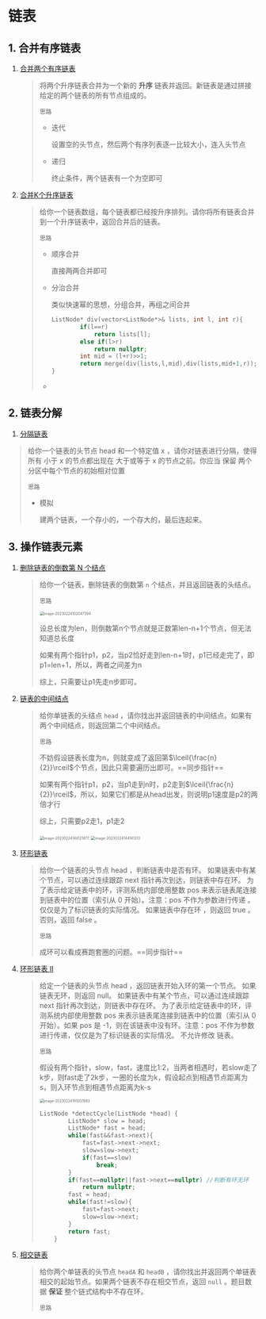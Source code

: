 # 链表

## 1. 合并有序链表

1. [合并两个有序链表](https://leetcode.cn/problems/merge-two-sorted-lists/)

   > 将两个升序链表合并为一个新的 **升序** 链表并返回。新链表是通过拼接给定的两个链表的所有节点组成的。
   >
   > `思路`
   >
   > - 迭代
   >
   >   设置空的头节点，然后两个有序列表逐一比较大小，连入头节点
   >
   > - 递归
   >
   >   终止条件，两个链表有一个为空即可

2. [合并K个升序链表](https://leetcode.cn/problems/merge-k-sorted-lists/)

   > 给你一个链表数组，每个链表都已经按升序排列。请你将所有链表合并到一个升序链表中，返回合并后的链表。
   >
   > `思路`
   >
   > - 顺序合并
   >
   >   直接两两合并即可
   >
   > - 分治合并
   >
   >   类似快速幂的思想，分组合并，再组之间合并
   >
   >   ```c++
   >   ListNode* div(vector<ListNode*>& lists, int l, int r){
   >           if(l==r)
   >               return lists[l];
   >           else if(l>r)
   >               return nullptr;
   >           int mid = (l+r)>>1;
   >           return merge(div(lists,l,mid),div(lists,mid+1,r));
   >   }
   >   ```
   >
   > - 

## 2. 链表分解

1.  [分隔链表](https://leetcode.cn/problems/partition-list/)

   > 给你一个链表的头节点 head 和一个特定值 x ，请你对链表进行分隔，使得所有 小于 x 的节点都出现在 大于或等于 x 的节点之前。你应当 保留 两个分区中每个节点的初始相对位置
   >
   > `思路`
   >
   > - 模拟
   >
   >   建两个链表，一个存小的，一个存大的，最后连起来。
   >
   



## 3. 操作链表元素

1. [删除链表的倒数第 N 个结点](https://leetcode.cn/problems/remove-nth-node-from-end-of-list/)

   > 给你一个链表，删除链表的倒数第 `n` 个结点，并且返回链表的头结点。
   >
   > `思路`
   >
   > <img src="C:\Users\ldx\AppData\Roaming\Typora\typora-user-images\image-20230224102047394.png" alt="image-20230224102047394" style="zoom:50%;" />
   >
   > 设总长度为len，则倒数第n个节点就是正数第len-n+1个节点，但无法知道总长度
   >
   > 如果有两个指针p1，p2，当p2恰好走到len-n+1时，p1已经走完了，即p1=len+1，所以，两者之间差为n
   >
   > 综上，只需要让p1先走n步即可。

2. [链表的中间结点](https://leetcode.cn/problems/middle-of-the-linked-list/)

   > 给你单链表的头结点 `head` ，请你找出并返回链表的中间结点。如果有两个中间结点，则返回第二个中间结点。
   >
   >  `思路`
   >
   > 不妨假设链表长度为n，则就变成了返回第$\lceil{\frac{n}{2}}\rceil$个节点，因此只需要遍历出即可。==同步指针==
   >
   > 如果有两个指针p1，p2，当p1走到n时，p2走到$\lceil{\frac{n}{2}}\rceil$，所以，如果它们都是从head出发，则说明p1速度是p2的两倍才行
   >
   > 综上，只需要p2走1，p1走2
   >
   > <img src="C:\Users\ldx\AppData\Roaming\Typora\typora-user-images\image-20230224144121877.png" alt="image-20230224144121877" style="zoom:50%;" />
   >
   > <img src="C:\Users\ldx\AppData\Roaming\Typora\typora-user-images\image-20230224144141313.png" alt="image-20230224144141313" style="zoom:50%;" />

3. [环形链表](https://leetcode.cn/problems/linked-list-cycle/)

   > 给你一个链表的头节点 head ，判断链表中是否有环。
   >如果链表中有某个节点，可以通过连续跟踪 next 指针再次到达，则链表中存在环。 为了表示给定链表中的环，评测系统内部使用整数 pos 来表示链表尾连接到链表中的位置（索引从 0 开始）。注意：pos 不作为参数进行传递 。仅仅是为了标识链表的实际情况。
   > 如果链表中存在环 ，则返回 true 。 否则，返回 false 。
   >
   > `思路`
   >
   > 成环可以看成赛跑套圈的问题。==同步指针==

4. [环形链表 II](https://leetcode.cn/problems/linked-list-cycle-ii/)

   > 给定一个链表的头节点  head ，返回链表开始入环的第一个节点。 如果链表无环，则返回 null。
   > 如果链表中有某个节点，可以通过连续跟踪 next 指针再次到达，则链表中存在环。 为了表示给定链表中的环，评测系统内部使用整数 pos 来表示链表尾连接到链表中的位置（索引从 0 开始）。如果 pos 是 -1，则在该链表中没有环。注意：pos 不作为参数进行传递，仅仅是为了标识链表的实际情况。
   > 不允许修改 链表。
   >
   > `思路`
   >
   > 假设有两个指针，slow，fast，速度比1:2，当两者相遇时，若slow走了k步，则fast走了2k步，一圈的长度为k，假设起点到相遇节点距离为s，则入环节点到相遇节点距离为k-s
   >
   > <img src="C:\Users\ldx\AppData\Roaming\Typora\typora-user-images\image-20230224191007683.png" alt="image-20230224191007683" style="zoom:50%;" />
   >
   > ```c++
   > ListNode *detectCycle(ListNode *head) {
   >         ListNode* slow = head;
   >         ListNode* fast = head;
   >         while(fast&&fast->next){
   >             fast=fast->next->next;
   >             slow=slow->next;
   >             if(fast==slow)
   >                 break;
   >         }
   >         if(fast==nullptr||fast->next==nullptr) //判断有环无环
   >             return nullptr;
   >         fast = head;
   >         while(fast!=slow){
   >             fast=fast->next;
   >             slow=slow->next;
   >         }
   >         return fast;
   >     }
   > ```

5. [相交链表](https://leetcode.cn/problems/intersection-of-two-linked-lists/)

   > 给你两个单链表的头节点 `headA` 和 `headB` ，请你找出并返回两个单链表相交的起始节点。如果两个链表不存在相交节点，返回 `null` 。题目数据 **保证** 整个链式结构中不存在环。
   >
   > `思路`
   >
   > 

